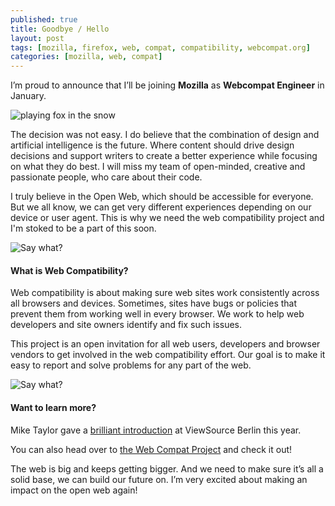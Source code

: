 ```yaml
---
published: true
title: Goodbye / Hello
layout: post
tags: [mozilla, firefox, web, compat, compatibility, webcompat.org]
categories: [mozilla, web, compat]
---
```

I’m proud to announce that I’ll be joining **Mozilla** as **Webcompat Engineer** in January.

<img src="https://media.giphy.com/media/5Dg0E3yOryWE8/giphy.gif" alt="playing fox in the snow" />


The decision was not easy. I do believe that the combination of design and artificial intelligence is the future. Where content should drive design decisions and support writers to create a better experience while focusing on what they do best. I  will miss my team of open-minded, creative and passionate people, who care about their code.


I truly believe in the Open Web, which should be accessible for everyone. But we all know, we can get very different experiences depending on our device or user agent. This is why we need the web compatibility project and I'm stoked to be a part of this soon.

<img src="https://media.giphy.com/media/3o6ozmdOeex4TnABz2/giphy.gif" alt="Say what?" />

#### What is Web Compatibility?

Web compatibility is about making sure web sites work consistently across all browsers and devices. Sometimes, sites have bugs or policies that prevent them from working well in every browser. We work to help web developers and site owners identify and fix such issues.

This project is an open invitation for all web users, developers and browser vendors to get involved in the web compatibility effort. Our goal is to make it easy to report and solve problems for any part of the web.

<img src="https://media.giphy.com/media/3o7abBP0nMjrdIvaCY/giphy.gif" alt="Say what?" />

#### Want to learn more?
Mike Taylor gave a [brilliant introduction](https://www.youtube.com/watch?v=q2kK_wd1xzY) at ViewSource Berlin this year. 

You can also head over to [the Web Compat Project](https://webcompat.com/) and check it out!



The web is big and keeps getting bigger. And we need to make sure it’s all a solid base, we can build our future on. I’m very excited about making an impact on the open web again!
